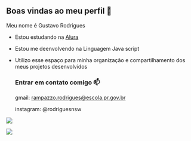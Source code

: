 ## Boas vindas ao meu perfil 💸

Meu nome é Gustavo Rodrigues

- Estou estudando na [Alura](https://www.alura.com.br)
- Estou me deenvolvendo na Linguagem Java script
- Utilizo esse espaço para minha organização e compartilhamento dos meus projetos desenvolvidos


  ### Entrar em contato comigo 📫

  gmail: rampazzo.rodrigues@escola.pr.gov.br
  
  instagram: @rodriguesnsw

 
 ![](https://media.tenor.com/A_Rj7e8RwW4AAAAM/gif.gif
)


![](https://media.tenor.com/cJRcMyUAiMcAAAAM/ah-shit-here-we-go-again-ah-shit.gif)





